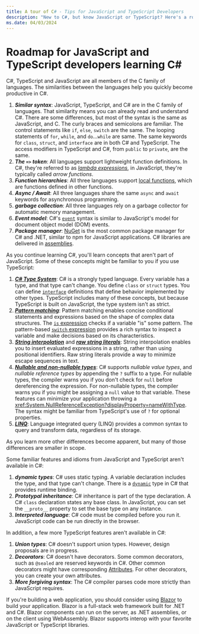 ```yaml
---
title: A tour of C# - Tips for JavaScript and TypeScript Developers
description: "New to C#, but know JavaScript or TypeScript? Here's a roadmap of what's familiar, features in C# that aren't in JavaScript or TypeScript, and alternatives for features you use that aren't in C#"
ms.date: 04/03/2024
---
```

# Roadmap for JavaScript and TypeScript developers learning C\#

C#, TypeScript and JavaScript are all members of the C family of languages. The similarities between the languages help you quickly become productive in C#.

1. ***Similar syntax***: JavaScript, TypeScript, and C# are in the C family of languages. That similarity means you can already read and understand C#. There are some differences, but most of the syntax is the same as JavaScript, and C. The curly braces and semicolons are familiar. The control statements like `if`, `else`, `switch` are the same. The looping statements of `for`, `while`, and `do`...`while` are same. The same keywords for `class`, `struct`, and `interface` are in both C# and TypeScript. The access modifiers in TypeScript and C#, from `public` to `private`, are the same.
1. ***The `=>` token***: All languages support lightweight function definitions. In C#, they're referred to as [*lambda expressions*](../language-reference/operators/lambda-expressions.md), in JavaScript, they're typically called *arrow functions*.
1. ***Function hierarchies***: All three languages support [local functions](../programming-guide/classes-and-structs/local-functions.md), which are functions defined in other functions.
1. ***Async / Await***: All three languages share the same `async` and `await` keywords for asynchronous programming.
1. ***garbage collection***: All three languages rely on a garbage collector for automatic memory management.
1. ***Event model***: C#'s [`event`](../events-overview.md) syntax is similar to JavaScript's model for document object model (DOM) events.
1. ***Package manager***: [NuGet](https://nuget.org) is the most common package manager for C# and .NET, similar to npm for JavaScript applications. C# libraries are delivered in [assemblies](../../standard/assembly/index.md).

As you continue learning C#, you'll learn concepts that aren't part of JavaScript. Some of these concepts might be familiar to you if you use TypeScript:

1. [***C# Type System***](../fundamentals/types/index.md): C# is a strongly typed language. Every variable has a type, and that type can't change. You define `class` or `struct` types. You can define [`interface`](../fundamentals/types/interfaces.md) definitions that define behavior implemented by other types. TypeScript includes many of these concepts, but because TypeScript is built on JavaScript, the type system isn't as strict.
1. [***Pattern matching***](../fundamentals/functional/pattern-matching.md): Pattern matching enables concise conditional statements and expressions based on the shape of complex data structures. The [`is` expression](../language-reference/operators/is.md) checks if a variable "is" some pattern. The pattern-based [`switch` expression](../language-reference/operators/switch-expression.md) provides a rich syntax to inspect a variable and make decisions based on its characteristics.
1. [***String interpolation***](../language-reference/tokens/interpolated.md) and [***raw string literals***](../language-reference/builtin-types/reference-types.md#string-literals): String interpolation enables you to insert evaluated expressions in a string, rather than using positional identifiers. Raw string literals provide a way to minimize escape sequences in text.
1. [***Nullable and non-nullable types***](../nullable-references.md): C# supports *nullable value types*, and *nullable reference types* by appending the `?` suffix to a type. For nullable types, the compiler warns you if you don't check for `null` before dereferencing the expression. For non-nullable types, the compiler warns you if you might be assigning a `null` value to that variable. These features can minimize your application throwing a <xref:System.NullReferenceException?displayProperty=nameWithType>. The syntax might be familiar from TypeScript's use of `?` for optional properties.
1. [***LINQ***](../linq/index.md): Language integrated query (LINQ) provides a common syntax to query and transform data, regardless of its storage.

As you learn more other differences become apparent, but many of those differences are smaller in scope.

Some familiar features and idioms from JavaScript and TypeScript aren't available in C#:

1. ***dynamic types***: C# uses static typing. A variable declaration includes the type, and that type can't change. There is a [`dynamic`](../language-reference/builtin-types/reference-types.md#the-dynamic-type) type in C# that provides runtime binding.
1. ***Prototypal inheritance***: C# inheritance is part of the type declaration. A C# `class` declaration states any base class. In JavaScript, you can set the `__proto__` property to set the base type on any instance.
1. ***Interpreted language***: C# code must be compiled before you run it. JavaScript code can be run directly in the browser.

In addition, a few more TypeScript features aren't available in C#:

1. ***Union types***: C# doesn't support union types. However, design proposals are in progress.
1. ***Decorators***: C# doesn't have decorators. Some common decorators, such as `@sealed` are reserved keywords in C#. Other common decorators might have corresponding [Attributes](../language-reference/attributes/general.md). For other decorators, you can create your own attributes.
1. ***More forgiving syntax***: The C# compiler parses code more strictly than JavaScript requires.

If you're building a web application, you should consider using [Blazor](/aspnet/core/blazor/index) to build your application. Blazor is a full-stack web framework built for .NET and C#. Blazor components can run on the server, as .NET assemblies, or on the client using WebAssembly. Blazor supports interop with your favorite JavaScript or TypeScript libraries.
